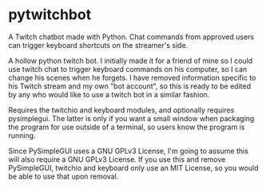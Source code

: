 # pytwitchbot
A Twitch chatbot made with Python. Chat commands from approved users can trigger keyboard shortcuts on the streamer's side.

A hollow python twitch bot.
I initially made it for a friend of mine so I could use twitch chat to trigger keyboard commands on his computer, so I can change his scenes when he forgets.
I have removed information specific to his Twitch stream and my own "bot account", so this is ready to be edited by any who would like to use a twitch bot in a similar fashion.

Requires the twitchio and keyboard modules, and optionally requires pysimplegui.
The latter is only if you want a small window when packaging the program for use outside of a terminal, so users know the program is running.

Since PySimpleGUI uses a GNU GPLv3 License, I'm going to assume this will also require a GNU GPLv3 License.
If you use this and remove PySimpleGUI, twitchio and keyboard only use an MIT License, so you would be able to use that upon removal.
